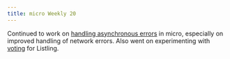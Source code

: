```yaml
---
title: micro Weekly 20
---
```


Continued to work on [handling asynchronous errors](https://github.com/noyainrain/micro/issues/24)
in micro, especially on improved handling of network errors. Also went on experimenting with
[voting](https://github.com/noyainrain/listling/issues/15) for Listling.
